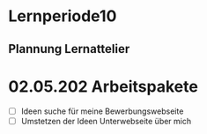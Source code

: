 # Lernperiode10

## Plannung Lernattelier 

# 02.05.202 Arbeitspakete

- [ ] Ideen suche für meine Bewerbungswebseite
- [ ] Umstetzen der Ideen Unterwebseite über mich 
